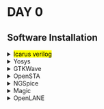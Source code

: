 # DAY 0
<h2>Software Installation</h2>

<details > 
    
<summary><mark>Icarus verilog</mark></summary>
 <br>   
<p>Icarus Verilog (iverilog) is a popular open-source Verilog simulator. It allows you to compile and simulate Verilog code, making it a valuable tool for hardware description language (HDL) development and testing.

To install Icarus Verilog on Ubuntu, use the following command in the terminal:</p>

```bash
$ sudo apt-get update
$ sudo apt-get install iverilog

```
Screenshot after installation-
![iverilog](https://github.com/akhiiasati/Akhil_IIITB/assets/43675821/dd7e5d71-c77c-4709-a943-dcd79d88957a)

</details>
<details>
<summary>Yosys</summary>
<br>
<p>Yosys is a powerful open-source tool for Verilog synthesis. It allows you to convert RTL (Register Transfer Level) code written in Verilog into a gate-level representation, such as a netlist. This netlist can then be used for further analysis, optimization, and implementation in various digital design flows.

To install Yosys on Ubuntu, use the following command in the terminal:</p>

```bash
$ git clone https://github.com/YosysHQ/yosys.git
$ cd yosys-master 
$ sudo apt install make (If make is not installed please install it) 
$ sudo apt-get install build-essential clang bison flex \
    libreadline-dev gawk tcl-dev libffi-dev git \
    graphviz xdot pkg-config python3 libboost-system-dev \
    libboost-python-dev libboost-filesystem-dev zlib1g-dev
$ make config-gcc
$ make 
$ sudo make install
```
Screenshot after installation-
![Yosys](https://github.com/akhiiasati/Akhil_IIITB/assets/43675821/edca2369-c785-4b3e-80ef-b768361f0444)


</details>

<details>
<summary>GTKWave</summary>
    <br>
<p> 
GTKWave is a popular open-source waveform viewer for digital and analog electronic circuits. It is commonly used to visualize and analyze simulation results from digital hardware description languages like VHDL (VHSIC Hardware Description Language) and Verilog.

To install GTKwave on Ubuntu, use the following command in the terminal:</p>

```bash
$ sudo apt update
$ sudo apt install gtkwave
```
Screenshot after installation-
![GTKwave](https://github.com/akhiiasati/Akhil_IIITB/assets/43675821/210934bb-e8e1-479d-afae-d0d2807e61ed)

</details>


<details>
<summary>OpenSTA</summary></summary>
<br>
    
<p>OpenSTA (Open Static Timing Analysis) is an open-source software tool used for Static Timing Analysis (STA) of digital integrated circuits. STA is a crucial step in digital design verification and optimization to ensure that the circuit meets its timing requirements, especially with regard to clock frequency and setup/hold times.

To install OpenSTA on Ubuntu, use the following command in the terminal: </p>

```bash
https://github.com/The-OpenROAD-Project/OpenSTA
```

```bash
$ sudo apt-get install cmake
$ sudo apt-get install clang
$ sudo apt-get install gcc
$ sudo apt-get install tcl
$ sudo apt-get install swig
$ sudo apt-get install bison
$ sudo apt-get install flex
```

Installation commands for openSTA
```bash
$ git clone https://github.com/The-OpenROAD-Project/OpenSTA.git
$ cd OpenSTA
$ mkdir build
$ cd build
$ cmake ..
$ make
```
Screenshot after installation-
![STA](https://github.com/akhiiasati/Akhil_IIITB/assets/43675821/1dec98a7-9bf6-4367-bf26-fd42dbc9594a)

</details>


<details>
<summary>NGSpice</summary>
    <br>
<p>NGSpice (Next Generation Spice) is an open-source electronic circuit simulator that is widely used for analog, digital, and mixed-signal circuit simulations. It is based on the original SPICE (Simulation Program with Integrated Circuit Emphasis) simulator, which was developed at the University of California, Berkeley, in the 1970s.</p>    

<p>To install NGspice on Ubuntu, use the following command in the terminal: </p>

After downloading the tarball from https://sourceforge.net/projects/ngspice/files/ to a local directory, unpack it using:

```bash
$ tar -zxvf ngspice-37.tar.gz
$ cd ngspice-37
$ mkdir release
$ cd release
$ ../configure  --with-x --with-readline=yes --disable-debug
$ make
$ sudo make install
```
Screenshot after installation-

![ngspice](https://github.com/akhiiasati/Akhil_IIITB/assets/43675821/0a0f66d0-e963-4203-bf73-a3a48acfd93c)


    
</details>

<details>
<summary>Magic</summary>
    <br>
 <p>Magic is an open-source VLSI (Very-Large-Scale Integration) layout tool used in Electronic Design Automation (EDA) for the physical design of integrated circuits. It is primarily focused on the layout and design of digital and analog circuits. Magic is widely used in academia and research communities for designing integrated circuits at various levels of abstraction.</p>   

<p>To install Magic on Ubuntu, use the following command in the terminal: </p>

```bash
$   sudo apt-get install m4
$   sudo apt-get install tcsh
$   sudo apt-get install csh
$   sudo apt-get install libx11-dev
$   sudo apt-get install tcl-dev tk-dev
$   sudo apt-get install libcairo2-dev
$   sudo apt-get install mesa-common-dev libglu1-mesa-dev
$   sudo apt-get install libncurses-dev
$   git clone https://github.com/RTimothyEdwards/magic
$   cd magic
$   ./configure
$   make
$   sudo make install

```
Screenshot after installation-
![Screenshot from 2023-07-31 21-35-44](https://github.com/akhiiasati/Akhil_IIITB/assets/43675821/cefda874-22ed-4b78-ae7a-c4b150fd31f3)
    
</details>

<details>
<summary>OpenLANE</summary>
    <br>
    <p>OpenLANE is an open-source ASIC (Application-Specific Integrated Circuit) design flow that aims to automate the entire digital chip design process, from RTL (Register Transfer Level) synthesis to GDSII (Graphic Data System II) layout, and it includes all the steps in between. The project is developed by the VLSI CAD Group at the University of California, Los Angeles (UCLA), and it is part of the larger OpenROAD (Open Research for Advanced Chip Design) initiative.</p>
    
<p>To install OpenLANE on Ubuntu, use the following command in the terminal: </p>

```bash
$ sudo apt-get update
$ sudo apt-get upgrade
$ sudo apt install -y build-essential python3 python3-venv python3-pip make git
$ sudo apt install apt-transport-https ca-certificates curl software-properties-common
$ curl -fsSL https://download.docker.com/linux/ubuntu/gpg | sudo gpg --dearmor -o /usr/share/keyrings/docker-archive-keyring.gpg
$ echo "deb [arch=amd64 signed-by=/usr/share/keyrings/docker-archive-keyring.gpg] https://download.docker.com/linux/ubuntu $(lsb_release -cs) stable" | sudo tee /etc/apt/sources.list.d/docker.list > /dev/null
$ sudo apt update
$ sudo apt install docker-ce docker-ce-cli containerd.io
$ sudo docker run hello-world
$ sudo groupadd docker
$ sudo usermod -aG docker $USER
$ sudo reboot 
```

After Reboot
```bash
docker run hello-world
```

Screenshot after installation-
![OpenLANE](https://github.com/akhiiasati/Akhil_IIITB/assets/43675821/74d108c4-c5aa-406a-8f40-87b0e71f0c4e)

    
</details>
